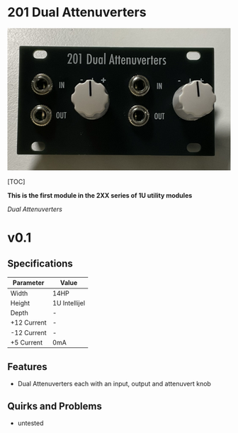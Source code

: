 # 201 Dual Attenuverters

![201-0.1-1](Images/201-0.1-1.png)

[TOC]

**This is the first module in the 2XX series of 1U utility modules**

*Dual Attenuverters*


# v0.1

## Specifications

|Parameter|Value|
|---------|-----|
|Width|14HP|
|Height|1U Intellijel|
|Depth|-|
|+12 Current|-|
|-12 Current|-|
|+5 Current|0mA|

## Features

- Dual Attenuverters each with an input, output and attenuvert knob

## Quirks and Problems

- untested